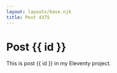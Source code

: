 ```yaml
---
layout: layouts/base.njk
title: Post 4375
---
```


# Post {{ id }}

This is post {{ id }} in my Eleventy project.
